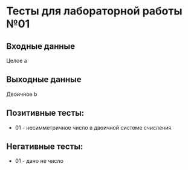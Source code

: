 # Тесты для лабораторной работы №01
## Входные данные
Целое a
## Выходные данные
Двоичное b
## Позитивные тесты:
- 01 - несимметричное число в двоичной системе счисления
## Негативные тесты:
- 01 - дано не число